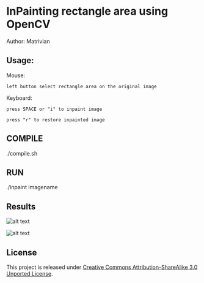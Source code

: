 InPainting rectangle area using OpenCV
============
Author: Matrivian

Usage:
----------------
Mouse:

    left button select rectangle area on the original image

Keyboard:

    press SPACE or "i" to inpaint image

    press "r" to restore inpainted image


COMPILE
----------------
./compile.sh

RUN
----------------
./inpaint imagename

Results
----------------
![alt text](https://bytebucket.org/matrivian/inpainting-rectangle-area/raw/1b9cfe5e2b3f871da6d49c090ae78272803377db/sample.jpg "Original Image")

![alt text](https://bytebucket.org/matrivian/inpainting-rectangle-area/raw/1b9cfe5e2b3f871da6d49c090ae78272803377db/inpainted.jpg "InPainted Image")


License
-------
This project is released under [Creative Commons Attribution-ShareAlike 3.0 Unported License](http://creativecommons.org/licenses/by-sa/3.0/deed.en_US).
